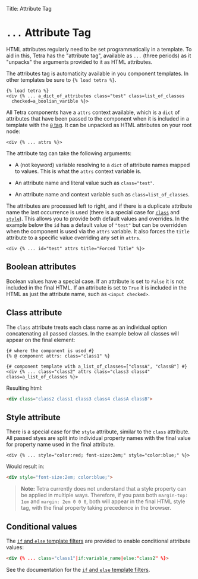 Title: Attribute Tag

# `...` Attribute Tag

HTML attributes regularly need to be set programmatically in a template. To aid in this, Tetra has the "attribute tag", available as `...` (three periods) as it "unpacks" the arguments provided to it as HTML attributes.

The attributes tag is automaticity available in you component templates. In other templates be sure to `{% load tetra %}`.

``` django
{% load tetra %}
<div {% ... a_dict_of_attributes class="test" class=list_of_classes 
  checked=a_boolian_varible %}>
```

All Tetra components have a `attrs` context available, which is a `dict` of attributes that have been passed to the component when it is included in a template with the [`@` tag](component-tag). It can be unpacked as HTML attributes on your root node:

``` django
<div {% ... attrs %}>
```

The attribute tag can take the following arguments:

- A (not keyword) variable resolving to a `dict` of attribute names mapped to values. This is what the `attrs` context variable is.

- An attribute name and literal value such as `class="test"`.

- An attribute name and context variable such as `class=list_of_classes`.

The attributes are processed left to right, and if there is a duplicate attribute name the last occurrence is used (there is a special case for [`class`](#class-attribute) and [`style`](#style-attribute)). This allows you to provide both default values and overrides. In the example below the `id` has a default value of `"test"` but can be overridden when the component is used via the `attrs` variable. It also forces the `title` attribute to a specific value overriding any set in `attrs`.

``` django
<div {% ... id="test" attrs title="Forced Title" %}>
```

## Boolean attributes

Boolean values have a special case. If an attribute is set to `False` it is not included in the final HTML. If an attribute is set to `True` it is included in the HTML as just the attribute name, such as `<input checked>`.

## Class attribute

The `class` attribute treats each class name as an individual option concatenating all passed classes. In the example below all classes will appear on the final element:

``` django
{# where the component is used #}
{% @ component attrs: class="class1" %}

{# component template with a_list_of_classes=["classA", "classB"] #}
<div {% ... class="class2" attrs class="class3 class4" class=a_list_of_classes %}>
```

Resulting html:

``` html
<div class="class2 class1 class3 class4 classA classB">
```

## Style attribute

There is a special case for the `style` attribute, similar to the `class` attribute. All passed styes are split into individual property names with the final value for property name used in the final attribute.

``` django
<div {% ... style="color:red; font-size:2em;" style="color:blue;" %}>
```

Would result in:

``` html
<div style="font-size:2em; color:blue;">
```

> **Note:** Tetra currently does not understand that a style property can be applied in multiple ways. Therefore, if you pass both `margin-top: 1em` and `margin: 2em 0 0 0`, both will appear in the final HTML style tag, with the final property taking precedence in the browser.

## Conditional values

The [`if` and `else` template filters](if-else-filters) are provided to enable conditional attribute values:

``` html
<div {% ... class="class1"|if:variable_name|else:"class2" %}>
```

See the documentation for the [`if` and `else` template filters](if-else-filters).
